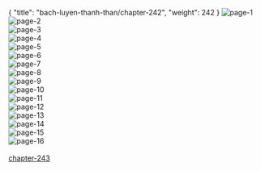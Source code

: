 { "title": "bach-luyen-thanh-than/chapter-242", "weight": 242 }
<img src="bach-luyen-thanh-than_0242_01-51006219f3fe8afb76f16ba9f3702ec7.webp" alt="page-1" origin="http://1.bp.blogspot.com/-yxiJK3mvaIY/Wyh16iiXwWI/AAAAAAAAC1g/NlPN0vMgnBU11ZUr-EDKE3rs8N-5wElwQCLcBGAs/s1600/0001.jpg?imgmax=0"><br/>
<img src="bach-luyen-thanh-than_0242_02-6d79eaad1ac44829f74e967dfad5e609.webp" alt="page-2" origin="http://1.bp.blogspot.com/-MRkgVfEPSQ0/Wyh16koH7lI/AAAAAAAAC1Y/IFbI7B082fYtHAWZEYTedpHDDTCqa5kpwCLcBGAs/s1600/0003.jpg?imgmax=0"><br/>
<img src="bach-luyen-thanh-than_0242_03-02650fc64acb63d56424c13cc7833d98.webp" alt="page-3" origin="http://1.bp.blogspot.com/-7mFF4DnjXIU/Wyh16vhOK9I/AAAAAAAAC1c/VGfpYxGiBYAGP6UAxzDB77xEXtz9IJ7CACLcBGAs/s1600/0004.jpg?imgmax=0"><br/>
<img src="bach-luyen-thanh-than_0242_04-38517f29d7e3788fea956026e32e687a.webp" alt="page-4" origin="http://1.bp.blogspot.com/-2k55tZTizrw/Wyh17cQKBEI/AAAAAAAAC1k/G8A9yHFRXNYZFDT3f8hRZQ36ausxm9hxACLcBGAs/s1600/0005.jpg?imgmax=0"><br/>
<img src="bach-luyen-thanh-than_0242_05-e36a129d1cced4f73423b8a008772551.webp" alt="page-5" origin="http://1.bp.blogspot.com/-8cYf-Y6XdrQ/Wyh171v1qWI/AAAAAAAAC1o/4EbUyphmXe02ECdXI0tQkwd_XwTTN3FOQCLcBGAs/s1600/0006.jpg?imgmax=0"><br/>
<img src="bach-luyen-thanh-than_0242_06-aa7821c997acf391f452761a38810391.webp" alt="page-6" origin="http://1.bp.blogspot.com/-j4RDniFuBqg/Wyh18nNtzuI/AAAAAAAAC1s/5ERFDrQLlXcZmvNKffQEPj4gqnKu6opuQCLcBGAs/s1600/0007.jpg?imgmax=0"><br/>
<img src="bach-luyen-thanh-than_0242_07-1fd3ebcc8572eb4dbffc95577422c38a.webp" alt="page-7" origin="http://1.bp.blogspot.com/--dKoLDH4flo/Wyh19HB66iI/AAAAAAAAC1w/TRGk2ffm8YQb-UMee2zPOyZRkvEDVutgwCLcBGAs/s1600/0008.jpg?imgmax=0"><br/>
<img src="bach-luyen-thanh-than_0242_08-4f1642ac2525d2631ffd681e3568388b.webp" alt="page-8" origin="http://1.bp.blogspot.com/-w8ynaL2vH9Y/Wyh19WIOZvI/AAAAAAAAC10/5uz480bdo0UobdS0sIIb8FcLamxb62vHgCLcBGAs/s1600/0009.jpg?imgmax=0"><br/>
<img src="bach-luyen-thanh-than_0242_09-1ed370c485c0d4a03912b80085925b32.webp" alt="page-9" origin="http://1.bp.blogspot.com/-lQSpYC_xDxk/Wyh19QQjEgI/AAAAAAAAC14/PtJnQNSeYYwkXoQSb25oQ9e8Z2WJWE3CwCLcBGAs/s1600/0010.jpg?imgmax=0"><br/>
<img src="bach-luyen-thanh-than_0242_10-c04e1db4f4017c2e7de4e58f61baa158.webp" alt="page-10" origin="http://1.bp.blogspot.com/-5tZQ4q3Sv5Q/Wyh19inoWHI/AAAAAAAAC18/rV4F2wVaSXU5Dr75orSeYJilTkDCRO9fACLcBGAs/s1600/0011.jpg?imgmax=0"><br/>
<img src="bach-luyen-thanh-than_0242_11-a9d8fb0daf1c84b8f211966ea26825c5.webp" alt="page-11" origin="http://1.bp.blogspot.com/-KqjplrScsuU/Wyh1-zrhJ0I/AAAAAAAAC2I/wbJdwpM1os4tR4g17fjoS5QX40CBM3xVgCLcBGAs/s1600/12%281%29.jpg?imgmax=0"><br/>
<img src="bach-luyen-thanh-than_0242_12-d64b963748c31b4b8c03ff815aa0c00e.webp" alt="page-12" origin="http://1.bp.blogspot.com/-kNlf0Tmkqt4/Wyh1_NIu5JI/AAAAAAAAC2M/M0BAibYzTLwy-v-Q475yuknjZOe9z8-ZgCLcBGAs/s1600/13%281%29.jpg?imgmax=0"><br/>
<img src="bach-luyen-thanh-than_0242_13-7ec7862c51200d7e132de77708682011.webp" alt="page-13" origin="http://1.bp.blogspot.com/-RraDFF6mpVU/Wyh1-YAE3HI/AAAAAAAAC2A/GO2wIwWny-8-0X_uXHq1mTOtRIfJAN_MACLcBGAs/s1600/0014.jpg?imgmax=0"><br/>
<img src="bach-luyen-thanh-than_0242_14-f5bff3164f3ac667d12af0797e4c2221.webp" alt="page-14" origin="http://1.bp.blogspot.com/-DqjzKF4dw28/Wyh1-n-Xj6I/AAAAAAAAC2E/msj23Up0-BcLpv2F-I2AA-WTmV9PLUx5gCLcBGAs/s1600/0015.jpg?imgmax=0"><br/>
<img src="bach-luyen-thanh-than_0242_15-082d0510214fb250be7e0b3d2675a738.webp" alt="page-15" origin="http://1.bp.blogspot.com/-ebOKBTTNkzs/Wyh1_H94uRI/AAAAAAAAC2Q/3LelSKE92i8PV-YUapN4VD0hD8dUikmfACLcBGAs/s1600/16.jpg?imgmax=0"><br/>
<img src="bach-luyen-thanh-than_0242_16-c0dfd07c230fca86e21a9e18b4bbe7e4.webp" alt="page-16" origin="http://1.bp.blogspot.com/-WrHBCiwDkMc/Wyh1_wShKZI/AAAAAAAAC2U/wT6uEiRngXgdxfC-iNfsFe5L0MQmZqaVgCLcBGAs/s1600/17.jpg?imgmax=0"><br/>
<br/><a class="nextchap" href="/bach-luyen-thanh-than/chapter-243">chapter-243</a>

